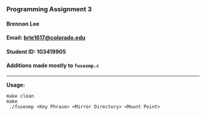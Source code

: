 ### Programming Assignment 3
#### Brennon Lee
#### Email: brle1617@colorado.edu
#### Student ID: 103419905

#### Additions made mostly to `fusexmp.c`
---
**Usage:**<br />

```
make clean
make
 ./fusexmp <Key Phrase> <Mirror Directory> <Mount Point>
```
